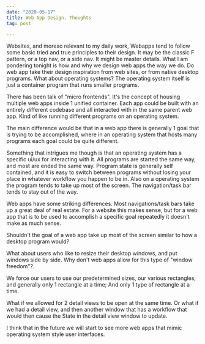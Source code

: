 ```yaml
---
date: "2020-05-17"
title: Web App Design, Thoughts
tag: post

---
```

Websites, and moreso relevant to my daily work, Webapps tend to follow some basic tried and true principles to their design. It may be the classic F pattern, or a top nav, or a side nav. It might be master details. What I am pondering tonight is how and why we design web apps the way we do. Do web app take their design inspiration from web sites, or from native desktop programs. What about operating systems? The operating system itself is just a container program that runs smaller programs.

There has been talk of "micro frontends". It's the concept of housing multiple web apps inside 1 unified container. Each app could be built with an entirely different codebase and all interacted with in the same parent web app. Kind of like running different programs on an operating system.

The main difference would be that in a web app there is generally 1 goal that is trying to be accomplished, where in an operating system that hosts many programs each goal could be quite different.

Something that intrigues me though is that an operating system has a specific ui/ux for interacting with it. All programs are started the same way, and most are ended the same way. Program state is generally self contained, and it is easy to switch between programs without losing your place in whatever workflow you happen to be in. Also on a operating system the program tends to take up most of the screen. The navigation/task bar tends to stay out of the way.

Web apps have some striking differences. Most navigations/task bars take up a great deal of real estate. For a website this makes sense, but for a web app that is to be used to accomplish a specific goal repeatedly it doesn't make as much sense. 

Shouldn't the goal of a web app take up most of the screen similar to how a desktop program would?

What about users who like to resize their desktop windows, and put windows side by side. Why don't web apps allow for this type of "window freedom"?. 

We force our users to use our predetermined sizes, our various rectangles, and generally only 1 rectangle at a time; And only 1 type of rectangle at a time.

What if we allowed for 2 detail views to be open at the same time. Or what if we had a detail view, and then another window that has a workflow that would then cause the State in the detail view window to update.

I think that in the future we will start to see more web apps that mimic operating system style user interfaces.